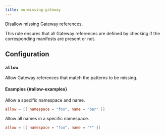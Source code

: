 ```yaml
---
title: no-missing-gateway
---
```


Disallow missing Gateway references.

This rule ensures that all Gateway references are defined by checking if the corresponding manifests are present or not.

## Configuration

### `allow`

Allow Gateway references that match the patterns to be missing.

#### Examples {#allow-examples}

Allow a specific namespace and name.

```toml
allow = [{ namespace = "foo", name = "bar" }]
```

Allow all names in a specific namespace.

```toml
allow = [{ namespace = "foo", name = "*" }]
```
